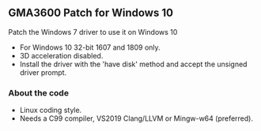 ## GMA3600 Patch for Windows 10

Patch the Windows 7 driver to use it on Windows 10

* For Windows 10 32-bit 1607 and 1809 only.
* 3D acceleration disabled.
* Install the driver with the 'have disk' method and accept the unsigned driver prompt.

### About the code

* Linux coding style.
* Needs a C99 compiler, VS2019 Clang/LLVM or Mingw-w64 (preferred).
